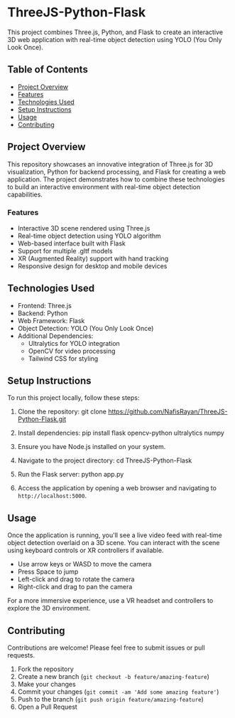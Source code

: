 # ThreeJS-Python-Flask

This project combines Three.js, Python, and Flask to create an interactive 3D web application with real-time object detection using YOLO (You Only Look Once).

## Table of Contents

- [Project Overview](#project-overview)
- [Features](#features)
- [Technologies Used](#technologies-used)
- [Setup Instructions](#setup-instructions)
- [Usage](#usage)
- [Contributing](#contributing)

## Project Overview

This repository showcases an innovative integration of Three.js for 3D visualization, Python for backend processing, and Flask for creating a web application. The project demonstrates how to combine these technologies to build an interactive environment with real-time object detection capabilities.

### Features

- Interactive 3D scene rendered using Three.js
- Real-time object detection using YOLO algorithm
- Web-based interface built with Flask
- Support for multiple .gltf models
- XR (Augmented Reality) support with hand tracking
- Responsive design for desktop and mobile devices

## Technologies Used

- Frontend: Three.js
- Backend: Python
- Web Framework: Flask
- Object Detection: YOLO (You Only Look Once)
- Additional Dependencies:
  - Ultralytics for YOLO integration
  - OpenCV for video processing
  - Tailwind CSS for styling

## Setup Instructions

To run this project locally, follow these steps:

1. Clone the repository:
git clone https://github.com/NafisRayan/ThreeJS-Python-Flask.git


2. Install dependencies:
pip install flask opencv-python ultralytics numpy

3. Ensure you have Node.js installed on your system.

4. Navigate to the project directory:
cd ThreeJS-Python-Flask

5. Run the Flask server:
python app.py

6. Access the application by opening a web browser and navigating to `http://localhost:5000`.

## Usage

Once the application is running, you'll see a live video feed with real-time object detection overlaid on a 3D scene. You can interact with the scene using keyboard controls or XR controllers if available.

- Use arrow keys or WASD to move the camera
- Press Space to jump
- Left-click and drag to rotate the camera
- Right-click and drag to pan the camera

For a more immersive experience, use a VR headset and controllers to explore the 3D environment.

## Contributing

Contributions are welcome! Please feel free to submit issues or pull requests.

1. Fork the repository
2. Create a new branch (`git checkout -b feature/amazing-feature`)
3. Make your changes
4. Commit your changes (`git commit -am 'Add some amazing feature'`)
5. Push to the branch (`git push origin feature/amazing-feature`)
6. Open a Pull Request
